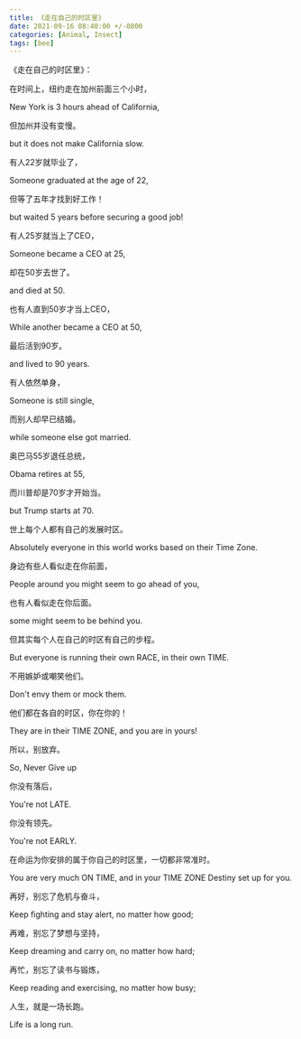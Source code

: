 ```yaml
---
title: 《走在自己的时区里》
date: 2021-09-16 08:40:00 +/-0800
categories: [Animal, Insect]
tags: [bee]
---
```

《走在自己的时区里》：

在时间上，纽约走在加州前面三个小时，

New York is 3 hours ahead of California,

但加州并没有变慢。

but it does not make California slow.

有人22岁就毕业了，

Someone graduated at the age of 22,

但等了五年才找到好工作！

but waited 5 years before securing a good job!

有人25岁就当上了CEO，

Someone became a CEO at 25,

却在50岁去世了。

and died at 50.

也有人直到50岁才当上CEO，

While another became a CEO at 50,

最后活到90岁。

and lived to 90 years.

有人依然单身，

Someone is still single,

而别人却早已结婚。

while someone else got married.

奥巴马55岁退任总统，

Obama retires at 55,

而川普却是70岁才开始当。

but Trump starts at 70.

世上每个人都有自己的发展时区。

Absolutely everyone in this world works based on their Time Zone.

身边有些人看似走在你前面，

People around you might seem to go ahead of you,

也有人看似走在你后面。

some might seem to be behind you.

但其实每个人在自己的时区有自己的步程。

But everyone is running their own RACE, in their own TIME.

不用嫉妒或嘲笑他们。

Don't envy them or mock them.

他们都在各自的时区，你在你的！

They are in their TIME ZONE, and you are in yours!

所以，别放弃。

So, Never Give up

你没有落后，

You're not LATE.

你没有领先。

You're not EARLY.

在命运为你安排的属于你自己的时区里，一切都非常准时。

You are very much ON TIME, and in your TIME ZONE Destiny set up for you.

再好，别忘了危机与奋斗，

Keep fighting and stay alert, no matter how good;

再难，别忘了梦想与坚持，

Keep dreaming and carry on, no matter how hard;

再忙，别忘了读书与锻炼，

Keep reading and exercising, no matter how busy;

人生，就是一场长跑。

Life is a long run.